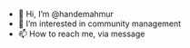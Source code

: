 - 👋 Hi, I’m @handemahmur
- 👀 I’m interested in community management
- 📫 How to reach me, via message

<!---
handemahmur/handemahmur is a ✨ special ✨ repository because its `README.md` (this file) appears on your GitHub profile.
You can click the Preview link to take a look at your changes.
--->
